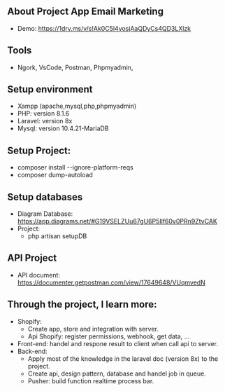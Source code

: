 ## About Project App Email Marketing
- Demo: https://1drv.ms/v/s!Ak0C5l4yosjAaQDyCs4QD3LXlzk

## Tools
- Ngork, VsCode, Postman, Phpmyadmin,

## Setup environment
- Xampp (apache,mysql,php,phpmyadmin)
- PHP: version 8.1.6
- Laravel: version 8x
- Mysql: version 10.4.21-MariaDB

## Setup Project:
- composer install --ignore-platform-reqs
- composer dump-autoload

## Setup databases
- Diagram Database: https://app.diagrams.net/#G19VSELZUu67gU6P5Ilf60v0PRn9ZtvCAK
- Project:
    - php artisan setupDB

## API Project
- API document: https://documenter.getpostman.com/view/17649648/VUqmvedN

## Through the project, I learn more:
- Shopify: 
    - Create app, store and integration with server.
    - Api Shopify: register permissions, webhook, get data, ...
- Front-end: handel and respone result to client when call api to server.
- Back-end: 
    - Apply most of the knowledge in the laravel doc (version 8x) to the project.
    - Create api, design pattern, database and handel job in queue. 
    - Pusher: build function realtime process bar.
    
